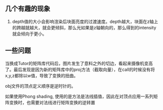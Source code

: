 ## 几个有趣的现象
1. depth值的大小会影响渲染后块面亮度的过渡速度。depth越大，块面在z轴上的跨越就越大，就会更倾斜，那么光如果是z轴朝向的，那么得到的intensity就会倾向于更小。

## 一些问题
当换成Tutor的矩阵库代码后，图片发生了意料之外的切边，看起来摄像机变高了。最后发现是因为新的矩阵库中的proj方法（截取向量），在call的时候没有将x,y,z都除以w值，导致了变换的扭曲。

obj文件的顶点定义顺序是逆时针的。

如果使用Phong shading, 使用的是方法是法线插值，因此在对顶点应用一系列矩阵变换时，也需要对法线进行矩阵变换的逆转置
